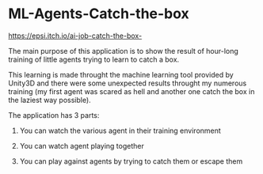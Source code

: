 # ML-Agents-Catch-the-box

https://epsi.itch.io/ai-job-catch-the-box-


The main purpose of this application is to show the result of hour-long training of little agents trying to learn to catch a box.

This learning is made throught the machine learning tool provided by Unity3D and there were some unexpected results throught my numerous training (my first agent was scared as hell and another one catch the box in the laziest way possible).

The application has 3 parts: 

1) You can watch the various agent in their training environment

2) You can watch agent playing together

3) You can play against agents by trying to catch them or escape them
